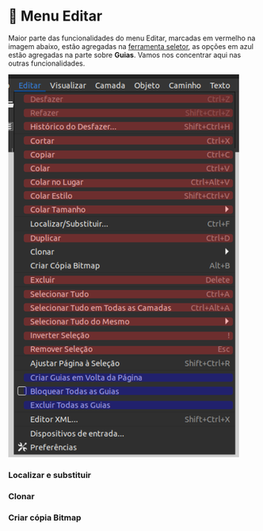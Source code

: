 # 🔴 Menu Editar

Maior parte das funcionalidades do menu Editar, marcadas em vermelho na imagem abaixo, estão agregadas na [ferramenta seletor](ferramentas/seletor.md), as opções em azul estão agregadas na parte sobre **Guias**. Vamos nos concentrar aqui nas outras funcionalidades.

![](<.gitbook/assets/image (10).png>)

### Localizar e substituir&#x20;



### Clonar

### Criar cópia Bitmap





